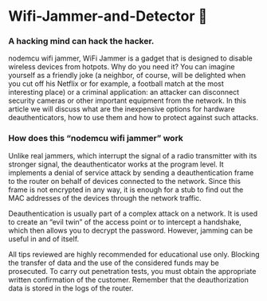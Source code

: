 # Wifi-Jammer-and-Detector 📍
### A hacking mind can hack the hacker.
nodemcu wifi jammer, WiFi Jammer is a gadget that is designed to disable wireless devices from hotpots. Why do you need it? You can imagine yourself as a friendly joke (a neighbor, of course, will be delighted when you cut off his Netflix or for example, a football match at the most interesting place) or a criminal application: an attacker can disconnect security cameras or other important equipment from the network. In this article we will discuss what are the inexpensive options for hardware deauthenticators, how to use them and how to protect against such attacks.

### How does this “nodemcu wifi jammer” work
Unlike real jammers, which interrupt the signal of a radio transmitter with its stronger signal, the deauthenticator works at the program level. It implements a denial of service attack by sending a deauthentication frame to the router on behalf of devices connected to the network. Since this frame is not encrypted in any way, it is enough for a stub to find out the MAC addresses of the devices through the network traffic.

Deauthentication is usually part of a complex attack on a network. It is used to create an “evil twin” of the access point or to intercept a handshake, which then allows you to decrypt the password. However, jamming can be useful in and of itself.

All tips reviewed are highly recommended for educational use only. Blocking the transfer of data and the use of the considered funds may be prosecuted. To carry out penetration tests, you must obtain the appropriate written confirmation of the customer. Remember that the deauthorization data is stored in the logs of the router.
